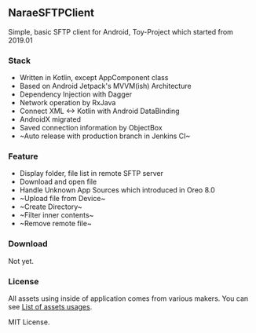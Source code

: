 ## NaraeSFTPClient

Simple, basic SFTP client for Android, Toy-Project which started from 2019.01

### Stack

 * Written in Kotlin, except AppComponent class
 * Based on Android Jetpack's MVVM(ish) Architecture
 * Dependency Injection with Dagger
 * Network operation by RxJava
 * Connect XML <-> Kotlin with Android DataBinding
 * AndroidX migrated
 * Saved connection information by ObjectBox
 * ~Auto release with production branch in Jenkins CI~
 
### Feature

 * Display folder, file list in remote SFTP server
 * Download and open file
 * Handle Unknown App Sources which introduced in Oreo 8.0
 * ~Upload file from Device~
 * ~Create Directory~
 * ~Filter inner contents~
 * ~Remove remote file~
 
### Download

Not yet.

### License

All assets using inside of application comes from various makers. You can see [List of assets usages](https://github.com/WindSekirun/NaraeSFTPClient/blob/master/assets.md).

MIT License.